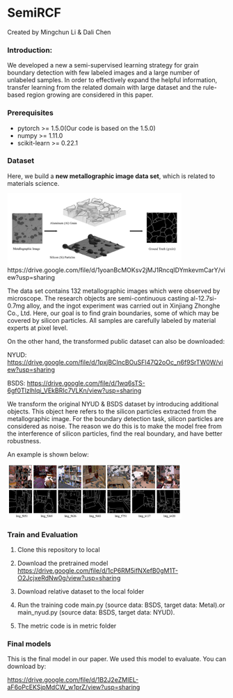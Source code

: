 # SemiRCF
Created by Mingchun Li & Dali Chen

### Introduction:

We developed a new a semi-supervised learning strategy for grain boundary detection with few labeled images and a large number of unlabeled samples. 
In order to effectively expand the helpful information, transfer learning from the related domain with large dataset and the rule-based region growing are considered in this paper.

### Prerequisites

- pytorch >= 1.5.0(Our code is based on the 1.5.0)
- numpy >= 1.11.0
- scikit-learn >= 0.22.1

### Dataset
Here, we build a **new metallographic image data set**, which is related to materials science.

<img src="./src/metal.png" width="400">
https://drive.google.com/file/d/1yoanBcMOKsv2jMJ1RncqIDYmkevmCarY/view?usp=sharing

The data set contains 132 metallographic images which were observed by microscope. 
The research objects are semi-continuous casting al-12.7si-0.7mg alloy, 
and the ingot experiment was carried out in Xinjiang Zhonghe Co., Ltd. 
Here, our goal is to find grain boundaries, some of which may be covered by silicon particles.
All samples are carefully labeled by material experts at pixel level. 


On the other hand, the transformed public dataset can also be downloaded:

NYUD: https://drive.google.com/file/d/1pxjBCIncBOuSFl47Q2oOc_n6f9SrTW0W/view?usp=sharing

BSDS: https://drive.google.com/file/d/1wq6sTS-6gf0Tlzlhlqi_VEkBRIc7VLKn/view?usp=sharing

We transform the original NYUD & BSDS dataset by introducing additional objects. 
This object here refers to the silicon particles extracted from the metallographic image. 
For the boundary detection task, silicon particles are considered as noise. 
The reason we do this is to make the model free from the interference of silicon particles, find the real boundary, and have better robustness.

An example is shown below:

<img src="./src/nyud.png" width="400">

### Train and Evaluation
1. Clone this repository to local

2. Download the pretrained model https://drive.google.com/file/d/1cP6RM5ifNXefB0gM1T-O2JcjxeRdNw0g/view?usp=sharing

3. Download relative dataset to the local folder

4. Run the training code main.py (source data: BSDS, target data: Metal).or main_nyud.py (source data: BSDS, target data: NYUD).

5. The metric code is in metric folder  

### Final models
This is the final model in our paper. We used this model to evaluate. You can download by: 

https://drive.google.com/file/d/1B2J2eZMIEL-aF6oPcEKSjpMdCW_w1prZ/view?usp=sharing